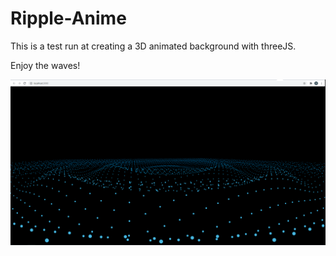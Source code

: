 # Ripple-Anime

This is a test run at creating a 3D animated background with threeJS.

Enjoy the waves!

![](ss.png)